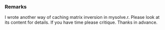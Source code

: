 ### Remarks
I wrote another way of caching matrix inversion in mysolve.r. Please
look at its content for details. If you have time please critique.
Thanks in advance.

